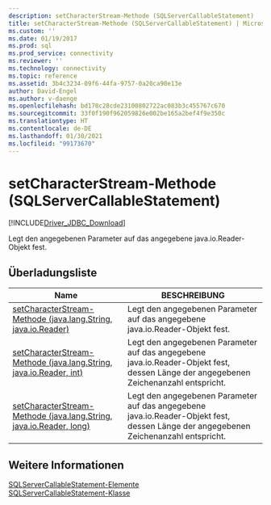 ```yaml
---
description: setCharacterStream-Methode (SQLServerCallableStatement)
title: setCharacterStream-Methode (SQLServerCallableStatement) | Microsoft-Dokumentation
ms.custom: ''
ms.date: 01/19/2017
ms.prod: sql
ms.prod_service: connectivity
ms.reviewer: ''
ms.technology: connectivity
ms.topic: reference
ms.assetid: 3b4c3234-09f6-44fa-9757-0a20ca90e13e
author: David-Engel
ms.author: v-daenge
ms.openlocfilehash: bd178c28cde23100802722ac083b3c455767c670
ms.sourcegitcommit: 33f0f190f962059826e002be165a2bef4f9e350c
ms.translationtype: HT
ms.contentlocale: de-DE
ms.lasthandoff: 01/30/2021
ms.locfileid: "99173670"
---
```

# <a name="setcharacterstream-method-sqlservercallablestatement"></a>setCharacterStream-Methode (SQLServerCallableStatement)
[!INCLUDE[Driver_JDBC_Download](../../../includes/driver_jdbc_download.md)]

  Legt den angegebenen Parameter auf das angegebene java.io.Reader-Objekt fest.  
  
## <a name="overload-list"></a>Überladungsliste  
  
|Name|BESCHREIBUNG|  
|----------|-----------------|  
|[setCharacterStream-Methode &#40;java.lang.String, java.io.Reader&#41;](../../../connect/jdbc/reference/setcharacterstream-method-java-lang-string-java-io-reader.md)|Legt den angegebenen Parameter auf das angegebene java.io.Reader-Objekt fest.|  
|[setCharacterStream-Methode &#40;java.lang.String, java.io.Reader, int&#41;](../../../connect/jdbc/reference/setcharacterstream-method-java-lang-string-java-io-reader-int.md)|Legt den angegebenen Parameter auf das angegebene java.io.Reader-Objekt fest, dessen Länge der angegebenen Zeichenanzahl entspricht.|  
|[setCharacterStream-Methode &#40;java.lang.String, java.io.Reader, long&#41;](../../../connect/jdbc/reference/setcharacterstream-method-java-lang-string-java-io-reader-long.md)|Legt den angegebenen Parameter auf das angegebene java.io.Reader-Objekt fest, dessen Länge der angegebenen Zeichenanzahl entspricht.|  
  
## <a name="see-also"></a>Weitere Informationen  
 [SQLServerCallableStatement-Elemente](../../../connect/jdbc/reference/sqlservercallablestatement-members.md)   
 [SQLServerCallableStatement-Klasse](../../../connect/jdbc/reference/sqlservercallablestatement-class.md)  
  
  
